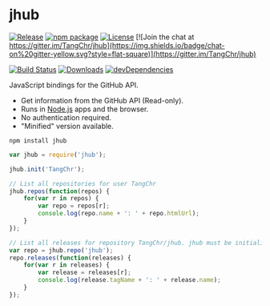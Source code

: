 # jhub

[![Release](https://img.shields.io/github/release/TangChr/jhub.svg?style=flat-square)](https://github.com/TangChr/jhub/releases/latest)
[![npm package](http://img.shields.io/npm/v/jhub.svg?style=flat-square&label=npm%20package)](https://www.npmjs.com/package/jhub)
[![License](https://img.shields.io/github/license/TangChr/jhub.svg?style=flat-square)](https://raw.githubusercontent.com/TangChr/jhub/master/LICENSE)
[![Join the chat at https://gitter.im/TangChr/jhub](https://img.shields.io/badge/chat-on%20gitter-yellow.svg?style=flat-square)](https://gitter.im/TangChr/jhub)

[![Build Status](https://img.shields.io/travis/TangChr/jhub.svg?style=flat-square)](https://travis-ci.org/TangChr/jhub)
[![Downloads](http://img.shields.io/npm/dt/jhub.svg?style=flat-square)](https://www.npmjs.com/package/jhub)
[![devDependencies](https://img.shields.io/david/dev/TangChr/jhub.svg?style=flat-square)](https://david-dm.org/TangChr/jhub?type=dev)

JavaScript bindings for the GitHub API.

* Get information from the GitHub API (Read-only).
* Runs in [Node.js](https://nodejs.org) apps and the browser.
* No authentication required.
* "Minified" version available.

```
npm install jhub
```

```javascript
var jhub = require('jhub');

jhub.init('TangChr');

// List all repositories for user TangChr
jhub.repos(function(repos) {
    for(var r in repos) {
        var repo = repos[r];
        console.log(repo.name + ': ' + repo.htmlUrl);
    }
});

// List all releases for repository TangChr/jhub. jhub must be initialized before this.
var repo = jhub.repo('jhub');
repo.releases(function(releases) {
    for(var r in releases) {
        var release = releases[r];
        console.log(release.tagName + ': ' + release.name);
    }
});
```
